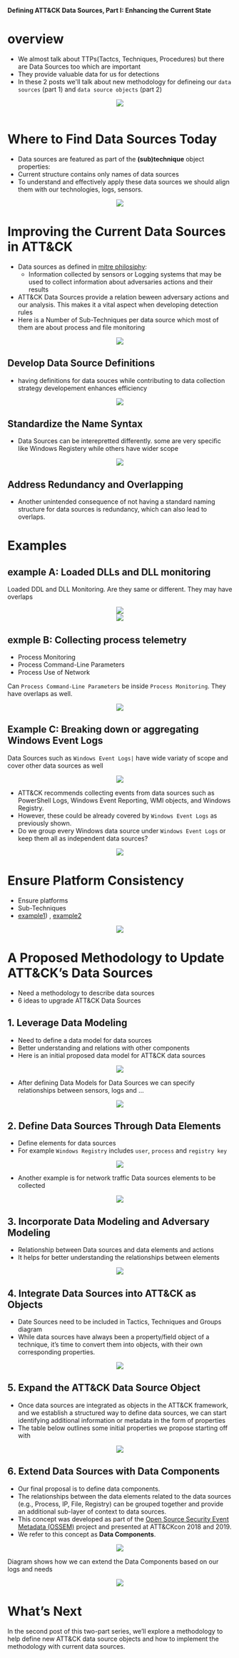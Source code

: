 **Defining ATT&CK Data Sources, Part I: Enhancing the Current State**

# overview
+ We almost talk about TTPs(Tactcs, Techniques, Procedures) but there are Data Sources too which are important
+ They provide valuable data for us for detections
+ In these 2 posts we'll talk about new methodology for defineing our `data sources` (part 1) and `data source objects` (part 2)

<div style="text-align:center">
	<img src="./images/data_source_objects.png" />
</div>

<br>

# Where to Find Data Sources Today
+ Data sources are featured as part of the **(sub)technique** object properties:
+ Current structure contains only names of data sources
+ To understand and effectively apply these data sources we should align them with our technologies, logs, sensors.

<div style="text-align:center">
	<img src="./images/LSASS_Memory_Sub-Technique.png" />
</div>

# Improving the Current Data Sources in ATT&CK
+ Data sources as defined in [mitre philosiphy](https://attack.mitre.org/docs/ATTACK_Design_and_Philosophy_March_2020.pdf):
	+ Information collected by sensors or Logging systems that may be used to collect information about adversaries actions and their results
+ ATT&CK Data Sources provide a relation beween adversary actions and our analysis. This makes it a vital aspect when developing detection rules
+ Here is a Number of Sub-Techniques per data source which most of them are about process and file monitoring

<div style="text-align:center">
	<img src="./images/DataSouces.png" />
</div>

## Develop Data Source Definitions
+ having definitions for data souces while contributing to data collection strategy developement enhances efficiency

<div style="text-align:center">
	<img src="./images/DataSources-map.png" />
</div>

## Standardize the Name Syntax
+ Data Sources can be interepretted differently. some are very specific like Windows Registery while others have wider scope

<div style="text-align:center">
	<img src="./images/Syntax.png" />
</div>

## Address Redundancy and Overlapping
+ Another unintended consequence of not having a standard naming structure for data sources is redundancy, which can also lead to overlaps.

# Examples
## example A: Loaded DLLs and DLL monitoring

Loaded DDL and DLL Monitoring. Are they same or different. They may have overlaps

<div style="text-align:center">
	<img src="./images/example-dll-1.png" />
</div>

<div style="text-align:center">
	<img src="./images/example-dll-2.png" />
</div>


## exmple B: Collecting process telemetry
+ Process Monitoring 
+ Process Command-Line Parameters
+ Process Use of Network

Can `Process Command-Line Parameters` be inside `Process Monitoring`. They have overlaps as well.

<div style="text-align:center">
	<img src="./images/example-process.png" />
</div>


## Example C: Breaking down or aggregating Windows Event Logs

Data Sources such as `Windows Event Logs|` have wide variaty of scope and cover other data sources as well

<div style="text-align:center">
	<img src="./images/example-eventlog.png" />
</div>


+ ATT&CK recommends collecting events from data sources such as PowerShell Logs, Windows Event Reporting, WMI objects, and Windows Registry.
+ However, these could be already covered by `Windows Event Logs` as previously shown.
+ Do we group every Windows data source under `Windows Event Logs` or keep them all as independent data sources?

<div style="text-align:center">
	<img src="./images/example-eventlog-coverage.png" />
</div>

# Ensure Platform Consistency
+ Ensure platforms 
+ Sub-Techniques
+ [example1](https://attack.mitre.org/techniques/T1003/)) , [example2](_https://attack.mitre.org/techniques/T1003/001/)

<div style="text-align:center">
	<img src="./images/WindowsDataSources.jpeg" />
</div>


# A Proposed Methodology to Update ATT&CK’s Data Sources
+ Need a methodology to describe data sources
+ 6 ideas to upgrade ATT&CK Data Sources

## 1. Leverage Data Modeling
+ Need to define a data model for data sources
+ ‌‌Better understanding and relations with other components
+ Here is an initial proposed data model for ATT&CK data sources

<div style="text-align:center">
	<img src="./images/DataModelConcept.png" />
</div>

+ After defining Data Models for Data Sources we can specify relationships between sensors, logs and ...

<div style="text-align:center">
	<img src="./images/RelationshipExample.jpeg" />
</div>


## 2. Define Data Sources Through Data Elements

+ Define elements for data sources
+ For example `Windows Registry` includes `user`, `process` and `registry key`

<div style="text-align:center">
	<img src="./images/RegKetDataEle.jpeg" />
</div>

+ Another example is for network traffic Data sources elements to be collected

<div style="text-align:center">
	<img src="./images/NetFlowDataEle.jpeg" />
</div>


## 3. Incorporate Data Modeling and Adversary Modeling

+ Relationship between Data sources and data elements and actions
+ It helps for better understanding the relationships between elements

<div style="text-align:center">
	<img src="./images/relate1.jpeg" />
</div>


## 4. Integrate Data Sources into ATT&CK as Objects

+ Date Sources need to be included in Tactics, Techniques and Groups diagram
+ While data sources have always been a property/field object of a technique, it’s time to convert them into objects, with their own corresponding properties.

<div style="text-align:center">
	<img src="./images/object-relate.jpeg" />
</div>

## 5. Expand the ATT&CK Data Source Object
+ Once data sources are integrated as objects in the ATT&CK framework, and we establish a structured way to define data sources, we can start identifying additional information or metadata in the form of properties
+ The table below outlines some initial properties we propose starting off with

<div style="text-align:center">
	<img src="./images/DataModelingConcepts.png" />
</div>


## 6. Extend Data Sources with Data Components
+ Our final proposal is to define data components.
+ The relationships between the data elements related to the data sources (e.g., Process, IP, File, Registry) can be grouped together and provide an additional sub-layer of context to data sources.
+ This concept was developed as part of the [Open Source Security Event Metadata (OSSEM)](https://github.com/OTRF/OSSEM) project and presented at ATT&CKcon 2018 and 2019.
+ We refer to this concept as **Data Components**.

<div style="text-align:center">
	<img src="./images/DataComponents-Relationships.jpeg" />
</div>

Diagram shows how we can extend the Data Components based on our logs and needs

<div style="text-align:center">
	<img src="./images/ExtendedDataComponents.jpeg" />
</div>

# What’s Next

In the second post of this two-part series, we’ll explore a methodology to help define new ATT&CK data source objects and how to implement the methodology with current data sources.

